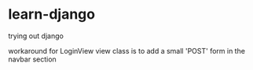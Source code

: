 # learn-django
trying out django

workaround for LoginView view class is to add a small 'POST' form in the navbar section